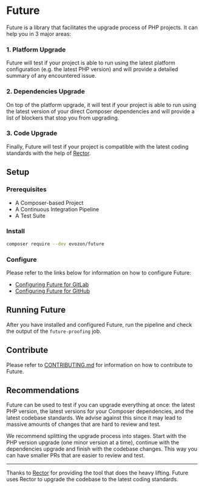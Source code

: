 # Future

Future is a library that facilitates the upgrade process of PHP projects. It can help you in 3 major areas:

### 1. Platform Upgrade

Future will test if your project is able to run using the latest platform configuration (e.g. the latest PHP version) and will provide a detailed summary of any encountered issue.

### 2. Dependencies Upgrade

On top of the platform upgrade, it will test if your project is able to run using the latest version of your direct Composer dependencies and will provide a list of blockers that stop you from upgrading.

### 3. Code Upgrade

Finally, Future will test if your project is compatible with the latest coding standards with the help of [Rector](https://github.com/rectorphp/rector).

## Setup

### Prerequisites
* A Composer-based Project
* A Continuous Integration Pipeline
* A Test Suite

### Install
```bash
composer require --dev evozon/future
```

### Configure

Please refer to the links below for information on how to configure Future:

* [Configuring Future for GitLab](https://github.com/evozon/future/blob/master/docs/GITLAB.md)
* [Configuring Future for GitHub](https://github.com/evozon/future/blob/master/docs/GITHUB.md)

## Running Future

After you have installed and configured Future, run the pipeline and check the output of the `future-proofing` job.

## Contribute
Please refer to [CONTRIBUTING.md](https://github.com/evozon/future/blob/master/CONTRIBUTING.md) for information on how to contribute to Future.

## Recommendations
Future can be used to test if you can upgrade everything at once: the latest PHP version, the latest versions for your Composer dependencies, and the latest codebase standards. We advise against this since it may lead to massive amounts of changes that are hard to review and test.

We recommend splitting the upgrade process into stages. Start with the PHP version upgrade (one minor version at a time), continue with the dependencies upgrade and finish with the codebase changes. This way you can have smaller PRs that are easier to review and test.

<hr/>

Thanks to [Rector](https://github.com/rectorphp/rector) for providing the tool that does the heavy lifting. Future uses Rector to upgrade the codebase to the latest coding standards.
